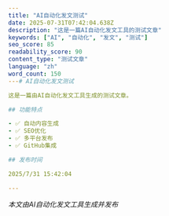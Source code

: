 ```yaml
---
title: "AI自动化发文测试"
date: 2025-07-31T07:42:04.638Z
description: "这是一篇AI自动化发文工具的测试文章"
keywords: ["AI", "自动化", "发文", "测试"]
seo_score: 85
readability_score: 90
content_type: "测试文章"
language: "zh"
word_count: 150
---# AI自动化发文测试

这是一篇由AI自动化发文工具生成的测试文章。

## 功能特点

- ✅ 自动内容生成
- ✅ SEO优化
- ✅ 多平台发布
- ✅ GitHub集成

## 发布时间

2025/7/31 15:42:04

---
```


*本文由AI自动化发文工具生成并发布*